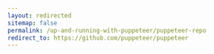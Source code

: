 ```yaml
---
layout: redirected
sitemap: false
permalink: /up-and-running-with-puppeteer/puppeteer-repo
redirect_to: https://github.com/puppeteer/puppeteer
---
```


